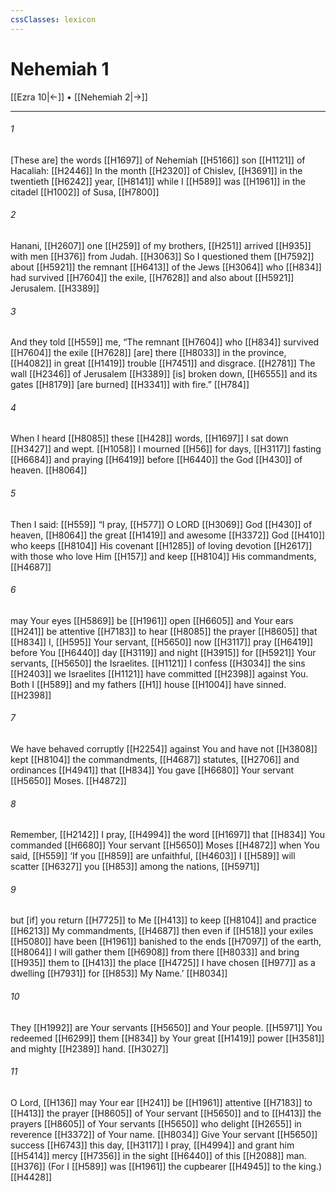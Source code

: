 ```yaml
---
cssClasses: lexicon
---
```


# Nehemiah 1

[[Ezra 10|←]] • [[Nehemiah 2|→]]

---

###### 1
[These are] the words [[H1697]] of Nehemiah [[H5166]] son [[H1121]] of Hacaliah: [[H2446]] In the month [[H2320]] of Chislev, [[H3691]] in the twentieth [[H6242]] year, [[H8141]] while I [[H589]] was [[H1961]] in the citadel [[H1002]] of Susa, [[H7800]]

###### 2
Hanani, [[H2607]] one [[H259]] of my brothers, [[H251]] arrived [[H935]] with men [[H376]] from Judah. [[H3063]] So I questioned them [[H7592]] about [[H5921]] the remnant [[H6413]] of the Jews [[H3064]] who [[H834]] had survived [[H7604]] the exile, [[H7628]] and also about [[H5921]] Jerusalem. [[H3389]]

###### 3
And they told [[H559]] me,  “The remnant [[H7604]] who [[H834]] survived [[H7604]] the exile [[H7628]] [are] there [[H8033]] in the province, [[H4082]] in great [[H1419]] trouble [[H7451]] and disgrace. [[H2781]] The wall [[H2346]] of Jerusalem [[H3389]] [is] broken down, [[H6555]] and its gates [[H8179]] [are burned] [[H3341]] with fire.” [[H784]]

###### 4
When I heard [[H8085]] these [[H428]] words, [[H1697]] I sat down [[H3427]] and wept. [[H1058]] I mourned [[H56]] for days, [[H3117]] fasting [[H6684]] and praying [[H6419]] before [[H6440]] the God [[H430]] of heaven. [[H8064]]

###### 5
Then I said: [[H559]] “I pray, [[H577]] O LORD [[H3069]] God [[H430]] of heaven, [[H8064]] the great [[H1419]] and awesome [[H3372]] God [[H410]] who keeps [[H8104]] His covenant [[H1285]] of loving devotion [[H2617]] with those who love Him [[H157]] and keep [[H8104]] His commandments, [[H4687]]

###### 6
may Your eyes [[H5869]] be [[H1961]] open [[H6605]] and Your ears [[H241]] be attentive [[H7183]] to hear [[H8085]] the prayer [[H8605]] that [[H834]] I, [[H595]] Your servant, [[H5650]] now [[H3117]] pray [[H6419]] before You [[H6440]] day [[H3119]] and night [[H3915]] for [[H5921]] Your servants, [[H5650]] the Israelites. [[H1121]] I confess [[H3034]] the sins [[H2403]] we Israelites [[H1121]] have committed [[H2398]] against You.  Both I [[H589]] and my fathers [[H1]] house [[H1004]] have sinned. [[H2398]]

###### 7
We have behaved corruptly [[H2254]] against You  and have not [[H3808]] kept [[H8104]] the commandments, [[H4687]] statutes, [[H2706]] and ordinances [[H4941]] that [[H834]] You gave [[H6680]] Your servant [[H5650]] Moses. [[H4872]]

###### 8
Remember, [[H2142]] I pray, [[H4994]] the word [[H1697]] that [[H834]] You commanded [[H6680]] Your servant [[H5650]] Moses [[H4872]] when You said, [[H559]] ‘If you [[H859]] are unfaithful, [[H4603]] I [[H589]] will scatter [[H6327]] you [[H853]] among the nations, [[H5971]]

###### 9
but [if] you return [[H7725]] to Me [[H413]] to keep [[H8104]] and practice [[H6213]] My commandments, [[H4687]] then even if [[H518]] your exiles [[H5080]] have been [[H1961]] banished to the ends [[H7097]] of the earth, [[H8064]] I will gather them [[H6908]] from there [[H8033]] and bring [[H935]] them to [[H413]] the place [[H4725]] I have chosen [[H977]] as a dwelling [[H7931]] for [[H853]] My Name.’ [[H8034]]

###### 10
They [[H1992]] are Your servants [[H5650]] and Your people. [[H5971]] You redeemed [[H6299]] them [[H834]] by Your great [[H1419]] power [[H3581]] and mighty [[H2389]] hand. [[H3027]]

###### 11
O Lord, [[H136]] may Your ear [[H241]] be [[H1961]] attentive [[H7183]] to [[H413]] the prayer [[H8605]] of Your servant [[H5650]] and to [[H413]] the prayers [[H8605]] of Your servants [[H5650]] who delight [[H2655]] in reverence [[H3372]] of Your name. [[H8034]] Give Your servant [[H5650]] success [[H6743]] this day, [[H3117]] I pray, [[H4994]] and grant him [[H5414]] mercy [[H7356]] in the sight [[H6440]] of this [[H2088]] man. [[H376]] (For I [[H589]] was [[H1961]] the cupbearer [[H4945]] to the king.) [[H4428]]

